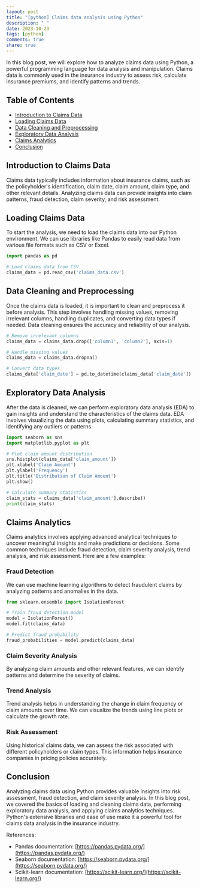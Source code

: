 ```yaml
---
layout: post
title: "[python] Claims data analysis using Python"
description: " "
date: 2023-10-23
tags: [python]
comments: true
share: true
---
```


In this blog post, we will explore how to analyze claims data using Python, a powerful programming language for data analysis and manipulation. Claims data is commonly used in the insurance industry to assess risk, calculate insurance premiums, and identify patterns and trends.

## Table of Contents
- [Introduction to Claims Data](#introduction-to-claims-data)
- [Loading Claims Data](#loading-claims-data)
- [Data Cleaning and Preprocessing](#data-cleaning-and-preprocessing)
- [Exploratory Data Analysis](#exploratory-data-analysis)
- [Claims Analytics](#claims-analytics)
- [Conclusion](#conclusion)

## Introduction to Claims Data
Claims data typically includes information about insurance claims, such as the policyholder's identification, claim date, claim amount, claim type, and other relevant details. Analyzing claims data can provide insights into claim patterns, fraud detection, claim severity, and risk assessment.

## Loading Claims Data
To start the analysis, we need to load the claims data into our Python environment. We can use libraries like Pandas to easily read data from various file formats such as CSV or Excel.

```python
import pandas as pd

# Load claims data from CSV
claims_data = pd.read_csv('claims_data.csv')
```

## Data Cleaning and Preprocessing
Once the claims data is loaded, it is important to clean and preprocess it before analysis. This step involves handling missing values, removing irrelevant columns, handling duplicates, and converting data types if needed. Data cleaning ensures the accuracy and reliability of our analysis.

```python
# Remove irrelevant columns
claims_data = claims_data.drop(['column1', 'column2'], axis=1)

# Handle missing values
claims_data = claims_data.dropna()

# Convert data types
claims_data['claim_date'] = pd.to_datetime(claims_data['claim_date'])
```

## Exploratory Data Analysis
After the data is cleaned, we can perform exploratory data analysis (EDA) to gain insights and understand the characteristics of the claims data. EDA involves visualizing the data using plots, calculating summary statistics, and identifying any outliers or patterns.

```python
import seaborn as sns
import matplotlib.pyplot as plt

# Plot claim amount distribution
sns.histplot(claims_data['claim_amount'])
plt.xlabel('Claim Amount')
plt.ylabel('Frequency')
plt.title('Distribution of Claim Amount')
plt.show()

# Calculate summary statistics
claim_stats = claims_data['claim_amount'].describe()
print(claim_stats)
```

## Claims Analytics
Claims analytics involves applying advanced analytical techniques to uncover meaningful insights and make predictions or decisions. Some common techniques include fraud detection, claim severity analysis, trend analysis, and risk assessment. Here are a few examples:

### Fraud Detection
We can use machine learning algorithms to detect fraudulent claims by analyzing patterns and anomalies in the data.

```python
from sklearn.ensemble import IsolationForest

# Train fraud detection model
model = IsolationForest()
model.fit(claims_data)

# Predict fraud probability
fraud_probabilities = model.predict(claims_data)
```

### Claim Severity Analysis
By analyzing claim amounts and other relevant features, we can identify patterns and determine the severity of claims.

### Trend Analysis
Trend analysis helps in understanding the change in claim frequency or claim amounts over time. We can visualize the trends using line plots or calculate the growth rate.

### Risk Assessment
Using historical claims data, we can assess the risk associated with different policyholders or claim types. This information helps insurance companies in pricing policies accurately.

## Conclusion
Analyzing claims data using Python provides valuable insights into risk assessment, fraud detection, and claim severity analysis. In this blog post, we covered the basics of loading and cleaning claims data, performing exploratory data analysis, and applying claims analytics techniques. Python's extensive libraries and ease of use make it a powerful tool for claims data analysis in the insurance industry.

References:
- Pandas documentation: [https://pandas.pydata.org/](https://pandas.pydata.org/)
- Seaborn documentation: [https://seaborn.pydata.org/](https://seaborn.pydata.org/)
- Scikit-learn documentation: [https://scikit-learn.org/](https://scikit-learn.org/)
